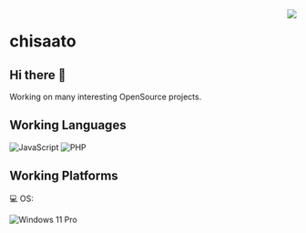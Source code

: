 <img align="right" src="https://github-readme-stats.vercel.app/api?username=chisaato&show_icons=true&hide_border=true&theme=vue-dark&include_all_commits_disable=false&custom_title=Meow~&count_private=true">

# chisaato

## Hi there 👋
Working on many interesting OpenSource projects.

## Working Languages

![JavaScript](https://img.shields.io/badge/-JavaScript-e5cd0c?style=flat-square&logo=JavaScript&labelColor=f7df1e&logoColor=000)
![PHP](https://img.shields.io/badge/-PHP-8892bf?style=flat-square&logo=PHP&logoColor=fff)

## Working Platforms

💻 OS:

![Windows 11 Pro](https://img.shields.io/badge/Windows%2011%20Pro-00adef?style=flat-square&logo=windows&logoColor=ffffff)

